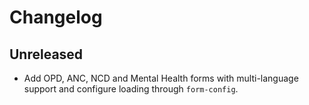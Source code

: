 # Changelog

## Unreleased
- Add OPD, ANC, NCD and Mental Health forms with multi-language support and configure loading through `form-config`.
